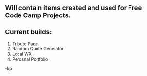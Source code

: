 ## Will contain items created and used for Free Code Camp Projects.

## Current builds:

1. Tribute Page
2. Random Quote Generator
3. Local WX 
4. Perosnal Portfolio 

-kp



